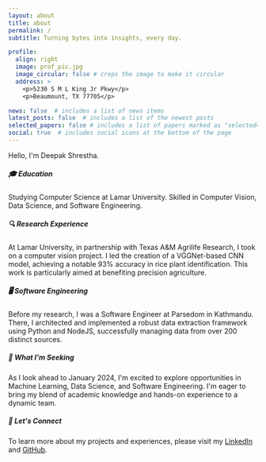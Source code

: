 ```yaml
---
layout: about
title: about
permalink: /
subtitle: Turning bytes into insights, every day.

profile:
  align: right
  image: prof_pic.jpg
  image_circular: false # crops the image to make it circular
  address: >
    <p>5230 S M L King Jr Pkwy</p>
    <p>Beaumount, TX 77705</p>

news: false  # includes a list of news items
latest_posts: false  # includes a list of the newest posts
selected_papers: false # includes a list of papers marked as "selected={true}"
social: true  # includes social icons at the bottom of the page
---
```



Hello, I'm Deepak Shrestha.

##### 🎓 Education
Studying Computer Science at Lamar University. Skilled in Computer Vision, Data Science, and Software Engineering.

##### 🔍 Research Experience
At Lamar University, in partnership with Texas A&M Agrilife Research, I took on a computer vision project. I led the creation of a VGGNet-based CNN model, achieving a notable 93% accuracy in rice plant identification. This work is particularly aimed at benefiting precision agriculture.

##### 🖥️ Software Engineering
Before my research, I was a Software Engineer at Parsedom in Kathmandu. There, I architected and implemented a robust data extraction framework using Python and NodeJS, successfully managing data from over 200 distinct sources.

##### 🚀 What I'm Seeking
As I look ahead to January 2024, I'm excited to explore opportunities in Machine Learning, Data Science, and Software Engineering. I'm eager to bring my blend of academic knowledge and hands-on experience to a dynamic team.

##### 🔗 Let's Connect
To learn more about my projects and experiences, please visit my [LinkedIn](https://www.linkedin.com/in/iamdeepak42) and [GitHub](https://github.com/iamdeepak42).